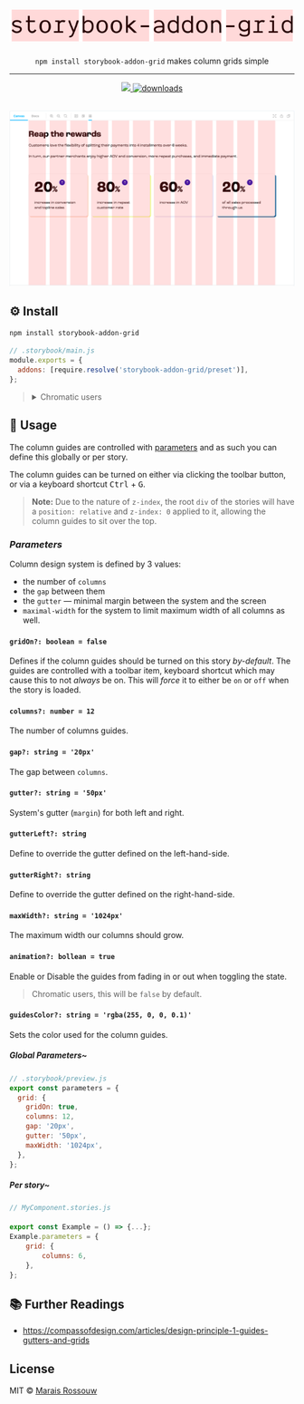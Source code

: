 <div align="center">
	<h1><img src="./shots/logo.svg" alt="storybook-addon-grid"/></h1>
	<p align="center"><code>npm install storybook-addon-grid</code> makes column grids simple</p>
	<hr />
	<span>
		<a href="https://github.com/maraisr/storybook-addon-grid/actions/workflows/ci.yml">
			<img src="https://github.com/maraisr/storybook-addon-grid/actions/workflows/ci.yml/badge.svg"/>
		</a>
		<a href="https://npm-stat.com/charts.html?package=storybook-addon-grid">
			<img src="https://badgen.net/npm/dm/storybook-addon-grid" alt="downloads"/>
		</a>
	</span>
</div>

<br />

![example that shows how the columns look when enabled](./shots/example.png)

## ⚙️ Install

```sh
npm install storybook-addon-grid
```

```js
// .storybook/main.js
module.exports = {
  addons: [require.resolve('storybook-addon-grid/preset')],
};
```

> <details>
> <summary>Chromatic users</summary>
>
> Include this additional preset to configure the column guides for your Chromatic screenshots.
>
> ```js
> // .storybook/main.js
> module.exports = {
>   addons: [require.resolve('storybook-addon-grid/preset'), require.resolve('storybook-addon-grid/chromatic')],
> };
> ```
>
> </details>

## 🚀 Usage

The column guides are controlled with [parameters](https://storybook.js.org/docs/react/writing-stories/parameters) and
as such you can define this globally or per story.

The column guides can be turned on either via clicking the toolbar button, or via a keyboard shortcut <kbd>Ctrl</kbd> +
<kbd>G</kbd>.

> **Note:** Due to the nature of `z-index`, the root `div` of the stories will have a `position: relative` and
> `z-index: 0` applied to it, allowing the column guides to sit over the top.

### _Parameters_

Column design system is defined by 3 values:

- the number of `columns`
- the `gap` between them
- the `gutter` — minimal margin between the system and the screen
- `maximal-width` for the system to limit maximum width of all columns as well.

#### `gridOn?: boolean = false`

Defines if the column guides should be turned on this story _by-default_. The guides are controlled with a toolbar item,
keyboard shortcut which may cause this to not _always_ be on. This will _force_ it to either be `on` or `off` when the
story is loaded.

#### `columns?: number = 12`

The number of columns guides.

#### `gap?: string = '20px'`

The gap between `columns`.

#### `gutter?: string = '50px'`

System's gutter (`margin`) for both left and right.

#### `gutterLeft?: string`

Define to override the gutter defined on the left-hand-side.

#### `gutterRight?: string`

Define to override the gutter defined on the right-hand-side.

#### `maxWidth?: string = '1024px'`

The maximum width our columns should grow.

#### `animation?: bollean = true`

Enable or Disable the guides from fading in or out when toggling the state.

> Chromatic users, this will be `false` by default.

#### `guidesColor?: string = 'rgba(255, 0, 0, 0.1)'`

Sets the color used for the column guides.

##### _Global Parameters~_

```js
// .storybook/preview.js
export const parameters = {
  grid: {
    gridOn: true,
    columns: 12,
    gap: '20px',
    gutter: '50px',
    maxWidth: '1024px',
  },
};
```

##### _Per story~_

```js
// MyComponent.stories.js

export const Example = () => {...};
Example.parameters = {
	grid: {
		columns: 6,
	},
};
```

## 📚 Further Readings

- https://compassofdesign.com/articles/design-principle-1-guides-gutters-and-grids

## License

MIT © [Marais Rossouw](https://marais.io)
